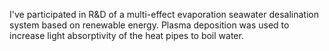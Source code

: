 I've participated in R&D of a  multi-effect evaporation seawater desalination system based on renewable energy. Plasma deposition was used to increase light absorptivity of the heat pipes to boil water.
